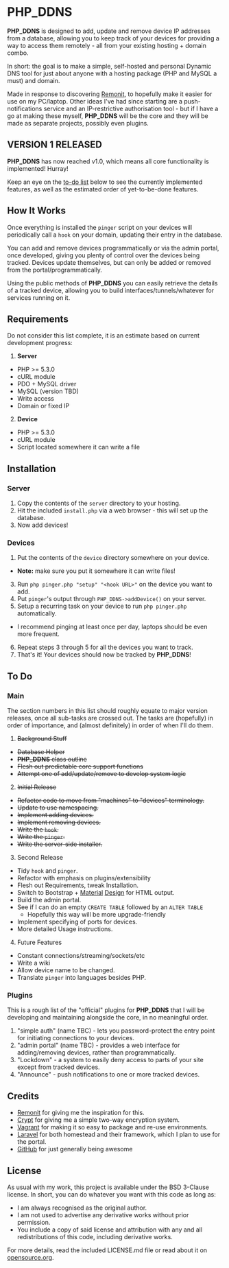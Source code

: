 PHP_DDNS
========

__PHP_DDNS__ is designed to add, update and remove device IP addresses from a database, allowing you to keep track of your devices for providing a way to access them remotely - all from your existing hosting + domain combo.

In short: the goal is to make a simple, self-hosted and personal Dynamic DNS tool for just about anyone with a hosting package (PHP and MySQL a must) and domain.

Made in response to discovering [Remonit](https://github.com/zefei/remonit), to hopefully make it easier for use on my PC/laptop. Other ideas I've had since starting are a push-notifications service and an IP-restrictive authorisation tool - but if I have a go at making these myself, __PHP_DDNS__ will be the core and they will be made as separate projects, possibly even plugins.

## VERSION 1 RELEASED ##

__PHP_DDNS__ has now reached v1.0, which means all core functionality is implemented! Hurray!

Keep an eye on the [to-do list](#to-do) below to see the currently implemented features, as well as the estimated order of yet-to-be-done features.

## How It Works ##

Once everything is installed the `pinger` script on your devices will periodically call a `hook` on your domain, updating their entry in the database.

You can add and remove devices programmatically or via the admin portal, once developed, giving you plenty of control over the devices being tracked. Devices update themselves, but can only be added or removed from the portal/programmatically.

Using the public methods of __PHP_DDNS__ you can easily retrieve the details of a tracked device, allowing you to build interfaces/tunnels/whatever for services running on it.

## Requirements ##

Do not consider this list complete, it is an estimate based on current development progress:

1. __Server__
  * PHP >= 5.3.0
  * cURL module
  * PDO + MySQL driver
  * MySQL (version TBD)
  * Write access
  * Domain or fixed IP
2. __Device__
  * PHP >= 5.3.0
  * cURL module
  * Script located somewhere it can write a file

## Installation ##

### Server ###

1. Copy the contents of the `server` directory to your hosting.
2. Hit the included `install.php` via a web browser - this will set up the database.
3. Now add devices!

### Devices ###

1. Put the contents of the `device` directory somewhere on your device.
  * __Note:__ make sure you put it somewhere it can write files!
3. Run `php pinger.php "setup" "<hook URL>"` on the device you want to add.
4. Put `pinger`'s output through `PHP_DDNS->addDevice()` on your server.
5. Setup a recurring task on your device to run `php pinger.php` automatically.
  * I recommend pinging at least once per day, laptops should be even more frequent.
6. Repeat steps 3 through 5 for all the devices you want to track.
7. That's it! Your devices should now be tracked by __PHP_DDNS__!

## To Do ##

### Main ###

The section numbers in this list should roughly equate to major version releases, once all sub-tasks are crossed out. The tasks are (hopefully) in order of importance, and (almost definitely) in order of when I'll do them.

1. ~~Background Stuff~~
  * ~~Database Helper~~
  * ~~__PHP_DDNS__ class outline~~
  * ~~Flesh out predictable core support functions~~
  * ~~Attempt one of add/update/remove to develop system logic~~
2. ~~Initial Release~~
  * ~~Refactor code to move from "machines" to "devices" terminology.~~
  * ~~Update to use namespacing.~~
  * ~~Implement adding devices.~~
  * ~~Implement removing devices.~~
  * ~~Write the `hook`.~~
  * ~~Write the `pinger`.~~
  * ~~Write the server-side installer.~~
3. Second Release
  * Tidy `hook` and `pinger`.
  * Refactor with emphasis on plugins/extensibility
  * Flesh out Requirements, tweak Installation.
  * Switch to Bootstrap + [Material](https://github.com/FezVrasta/bootstrap-material-design) [Design](https://github.com/ebidel/material-playground/) for HTML output.
  * Build the admin portal.
  * See if I can do an empty `CREATE TABLE` followed by an `ALTER TABLE`
    * Hopefully this way will be more upgrade-friendly
  * Implement specifying of ports for devices.
  * More detailed Usage instructions.
4. Future Features
  * Constant connections/streaming/sockets/etc
  * Write a wiki
  * Allow device name to be changed.
  * Translate `pinger` into languages besides PHP.

### Plugins ###

This is a rough list of the "official" plugins for __PHP_DDNS__ that I will be developing and maintaining alongside the core, in no meaningful order.

1. "simple auth" (name TBC) - lets you password-protect the entry point for initiating connections to your devices.
2. "admin portal" (name TBC) - provides a web interface for adding/removing devices, rather than programmatically.
3. "Lockdown" - a system to easily deny access to parts of your site except from tracked devices.
4. "Announce" - push notifications to one or more tracked devices.

## Credits ##

* [Remonit](https://github.com/zefei/remonit) for giving me the inspiration for this.
* [Crypt](https://github.com/Hunter-Dolan/Crypt) for giving me a simple two-way encryption system.
* [Vagrant](https://www.vagrantup.com) for making it so easy to package and re-use environments.
* [Laravel](http://laravel.com) for both homestead and their framework, which I plan to use for the portal.
* [GitHub](https://github.com/) for just generally being awesome

## License ##

As usual with my work, this project is available under the BSD 3-Clause license. In short, you can do whatever you want with this code as long as:

* I am always recognised as the original author.
* I am not used to advertise any derivative works without prior permission.
* You include a copy of said license and attribution with any and all redistributions of this code, including derivative works.

For more details, read the included LICENSE.md file or read about it on [opensource.org](http://opensource.org/licenses/BSD-3-Clause).
